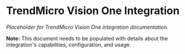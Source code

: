 # TrendMicro Vision One Integration

*Placeholder for TrendMicro Vision One integration documentation.*

**Note:** This document needs to be populated with details about the integration's capabilities, configuration, and usage.
